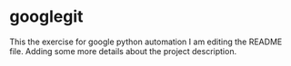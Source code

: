 # googlegit
This the exercise for google python automation
I am editing the README file. Adding some more details about the project description.

